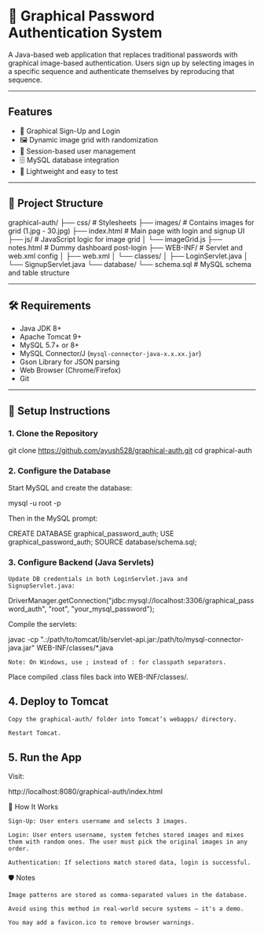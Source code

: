 # 🔐 Graphical Password Authentication System

A Java-based web application that replaces traditional passwords with graphical image-based authentication. Users sign up by selecting images in a specific sequence and authenticate themselves by reproducing that sequence.

---

##  Features

- 👤 Graphical Sign-Up and Login
- 🖼️ Dynamic image grid with randomization
- 🔐 Session-based user management
- 🗄️ MySQL database integration
- 🧪 Lightweight and easy to test

---

## 📁 Project Structure

graphical-auth/
├── css/ # Stylesheets
├── images/ # Contains images for grid (1.jpg - 30.jpg)
├── index.html # Main page with login and signup UI
├── js/ # JavaScript logic for image grid
│ └── imageGrid.js
├── notes.html # Dummy dashboard post-login
├── WEB-INF/ # Servlet and web.xml config
│ ├── web.xml
│ └── classes/
│ ├── LoginServlet.java
│ └── SignupServlet.java
└── database/
└── schema.sql # MySQL schema and table structure

---

## 🛠️ Requirements

- Java JDK 8+
- Apache Tomcat 9+
- MySQL 5.7+ or 8+
- MySQL Connector/J (`mysql-connector-java-x.x.xx.jar`)
- Gson Library for JSON parsing
- Web Browser (Chrome/Firefox)
- Git

---

## 🚀 Setup Instructions

### 1. Clone the Repository


git clone https://github.com/ayush528/graphical-auth.git
cd graphical-auth
### 2. Configure the Database

Start MySQL and create the database:

mysql -u root -p

Then in the MySQL prompt:

CREATE DATABASE graphical_password_auth;
USE graphical_password_auth;
SOURCE database/schema.sql;
### 3. Configure Backend (Java Servlets)

    Update DB credentials in both LoginServlet.java and SignupServlet.java:

DriverManager.getConnection("jdbc:mysql://localhost:3306/graphical_password_auth", "root", "your_mysql_password");

Compile the servlets:

javac -cp ".:/path/to/tomcat/lib/servlet-api.jar:/path/to/mysql-connector-java.jar" WEB-INF/classes/*.java

    Note: On Windows, use ; instead of : for classpath separators.

Place compiled .class files back into WEB-INF/classes/.

## 4. Deploy to Tomcat

    Copy the graphical-auth/ folder into Tomcat’s webapps/ directory.

    Restart Tomcat.

## 5. Run the App

Visit:

http://localhost:8080/graphical-auth/index.html

🧪 How It Works

    Sign-Up: User enters username and selects 3 images.

    Login: User enters username, system fetches stored images and mixes them with random ones. The user must pick the original images in any order.

    Authentication: If selections match stored data, login is successful.

🛡️ Notes

    Image patterns are stored as comma-separated values in the database.

    Avoid using this method in real-world secure systems — it's a demo.

    You may add a favicon.ico to remove browser warnings.


